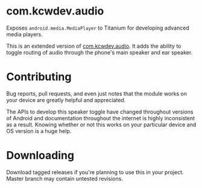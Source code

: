 com.kcwdev.audio
===========================================

Exposes `android.media.MediaPlayer` to Titanium for developing advanced media players.

This is an extended version of [com.kcwdev.audio](https://github.com/kcwdevllc/android-audioplayer). It adds the ability to toggle routing of audio through the phone's main speaker and ear speaker.

Contributing 
============
Bug reports, pull requests, and even just notes that the module works on your device are greatly helpful and appreciated.

The APIs to develop this speaker toggle have changed throughout versions of Android and documentation throughout the internet is highly inconsistent as a result. Knowing whether or not this works on your particular device and OS version is a huge help.

Downloading
============
Download tagged releases if you're planning to use this in your project. Master branch may contain untested revisions.

